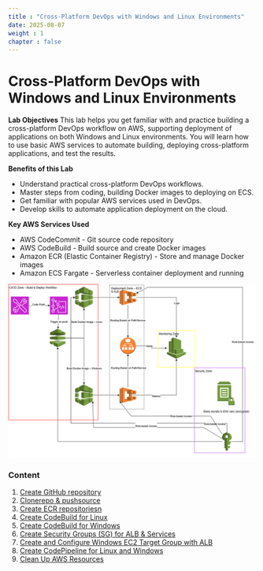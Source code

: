 ```yaml
---
title : "Cross-Platform DevOps with Windows and Linux Environments"
date: 2025-08-07
weight : 1 
chapter : false
---
```

# Cross-Platform DevOps with Windows and Linux Environments

**Lab Objectives**
This lab helps you get familiar with and practice building a cross-platform DevOps workflow on AWS, supporting deployment of applications on both Windows and Linux environments. You will learn how to use basic AWS services to automate building, deploying cross-platform applications, and test the results.

**Benefits of this Lab**
- Understand practical cross-platform DevOps workflows.
- Master steps from coding, building Docker images to deploying on ECS.
- Get familiar with popular AWS services used in DevOps.
- Develop skills to automate application deployment on the cloud.

**Key AWS Services Used**
- AWS CodeCommit - Git source code repository
- AWS CodeBuild - Build source and create Docker images
- Amazon ECR (Elastic Container Registry) - Store and manage Docker images
- Amazon ECS Fargate - Serverless container deployment and running

![cấu trúc](images/pic.png) 

### Content
1. [Create GitHub repository](1-GitHub_repository/)
2. [Clonerepo & pushsource](2-Clonerepo&pushsource/)
3. [Create ECR repositoriesn](3-CreateECRrepositories/)
4. [Create CodeBuild for Linux](4-CreateCodeBuildforLinux/)
5. [Create CodeBuild for Windows](5-CreateCodeBuildforWindows/)
6. [Create Security Groups (SG) for ALB & Services](6-SG_for_ALB&Services/)
7. [Create and Configure Windows EC2 Target Group with ALB](7-ConfigureandVerifyWindowsEC2ConnectiontoALBviaTargetGroup/)
8. [Create CodePipeline for Linux and Windows](8-CreateCodePipeline/)
9. [Clean Up AWS Resources](9-CleanUpAWSResources/)
